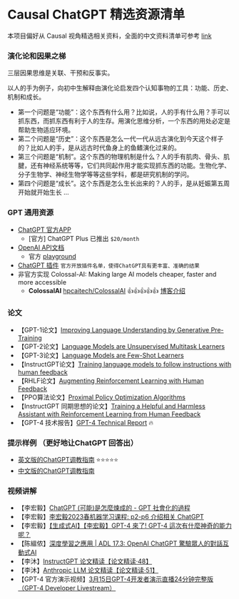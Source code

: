

# Causal ChatGPT 精选资源清单  

本项目偏好从 Causal 视角精选相关资料，全面的中文资料清单可参考 [link](https://github.com/1587causalai/awesome-causal-ChatGPT-resource) 

### 演化论和因果之梯

三层因果思维是关联、干预和反事实。

以人的手为例子，向初中生解释由演化论启发四个认知事物的工具：功能、历史、机制和成长。
- 第一个问题是“功能”：这个东西有什么用？比如说，人的手有什么用？手可以抓东西，而抓东西有利于人的生存。用演化思维分析，一个东西的用处必定是帮助生物适应环境。
- 第二个问题是“历史”：这个东西是怎么一代一代从远古演化到今天这个样子的？比如人的手，是从远古时代鱼身上的鱼鳍演化过来的。
- 第三个问题是“机制”。这个东西的物理机制是什么？人的手有肌肉、骨头、肌腱，还有神经系统等等，它们共同起作用才能实现抓东西的功能。生物化学、分子生物学、神经生物学等等这些学科，都是研究机制的学问。
- 第四个问题是“成长”。这个东西是怎么生长出来的？人的手，是从妊娠第五周开始就开始生长 ...


### GPT 通用资源

- [ChatGPT 官方APP](https://chat.openai.com)
  - [官方] ChatGPT Plus 已推出 `$20/month`
- [OpenAI API文档](https://beta.openai.com/docs)
  - 官方 [playground](https://platform.openai.com/playground) 
- [ChatGPT 插件](https://openai.com/blog/chatgpt-plugins) `官方开放插件名单，使得ChatGPT具有更丰富、准确的结果`
- 非官方实现 Colossal-AI: Making large AI models cheaper, faster and more accessible
  - **ColossalAI** [hpcaitech/ColossalAI](https://github.com/hpcaitech/ColossalAI/tree/main/applications/ChatGPT) :+1::+1::+1::+1::+1: [博客介绍](https://www.hpc-ai.tech/blog/colossal-ai-chatgpt)


### 论文
- 【GPT-1论文】[Improving Language Understanding by Generative Pre-Training](https://cdn.openai.com/research-covers/language-unsupervised/language_understanding_paper.pdf)  
- 【GPT-2论文】[Language Models are Unsupervised Multitask Learners](https://cdn.openai.com/better-language-models/language_models_are_unsupervised_multitask_learners.pdf)  
- 【GPT-3论文】[Language Models are Few-Shot Learners](https://arxiv.org/abs/2005.14165)  
- 【InstructGPT论文】[Training language models to follow instructions with human feedback](https://arxiv.org/pdf/2203.02155.pdf)  
- 【RHLF论文】[Augmenting Reinforcement Learning with Human Feedback](https://www.cs.utexas.edu/~ai-lab/pubs/ICML_IL11-knox.pdf)  
- 【PPO算法论文】[Proximal Policy Optimization Algorithms](https://arxiv.org/abs/1707.06347) 
- 【InstructGPT 同期思想的论文】[Training a Helpful and Harmless Assistant with Reinforcement Learning from Human Feedback](https://arxiv.org/pdf/2204.05862.pdf)
- 【GPT-4 技术报告】[GPT-4 Technical Report](https://cdn.openai.com/papers/gpt-4.pdf) :fire:

### 提示样例 （更好地让ChatGPT 回答出）

- [英文版的ChatGPT调教指南](https://github.com/f/awesome-chatgpt-prompts)  :star::star::star::star::star:
- [中文版的ChatGPT调教指南](https://github.com/PlexPt/awesome-chatgpt-prompts-zh)

### 视频讲解
- 【李宏毅】[ChatGPT (可能)是怎麼煉成的 - GPT 社會化的過程](https://www.bilibili.com/video/BV1U84y167i3?p=1&vd_source=71b548de6de953e10b96b6547ada83f2)   
- 【李宏毅】[李宏毅2023春机器学习课程: p2-p6 介绍相关 ChatGPT](https://www.bilibili.com/video/BV1TD4y137mP?p=2)
- 【李宏毅】[【生成式AI】【李宏毅】GPT-4 來了! GPT-4 這次有什麼神奇的能力呢？](https://www.bilibili.com/video/BV1SL411R7r1/?spm_id_from=333.337.search-card.all.click&vd_source=71b548de6de953e10b96b6547ada83f2)
- 【陈縕侬】[深度學習之應用 | ADL 17.3: OpenAI ChatGPT 驚驗眾人的對話互動式AI](https://www.bilibili.com/video/BV1U84y167i3?p=3&vd_source=71b548de6de953e10b96b6547ada83f2)  
- 【李沐】[InstructGPT 论文精读【论文精读·48】](https://www.bilibili.com/video/BV1hd4y187CR/?spm_id_from=333.788&vd_source=71b548de6de953e10b96b6547ada83f2)
- 【李沐】[Anthropic LLM 论文精读【论文精读·51】](https://www.bilibili.com/video/BV1XY411B7nM/?spm_id_from=333.999.0.0)
-  【GPT-4 官方演示视频】[3月15日GPT-4开发者演示直播24分钟完整版（GPT-4 Developer Livestream）](https://www.bilibili.com/video/BV1Qo4y1B7hJ/?spm_id_from=333.999.0.0)

